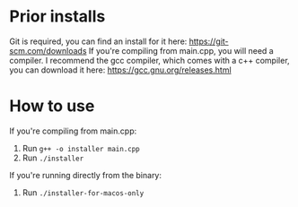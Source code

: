 # Prior installs

Git is required, you can find an install for it here: https://git-scm.com/downloads
If you're compiling from main.cpp, you will need a compiler.
I recommend the gcc compiler, which comes with a c++ compiler, you can download it here: https://gcc.gnu.org/releases.html 



# How to use

If you're compiling from main.cpp:

1. Run `g++ -o installer main.cpp`
2. Run `./installer`


If you're running directly from the binary:

1. Run `./installer-for-macos-only`